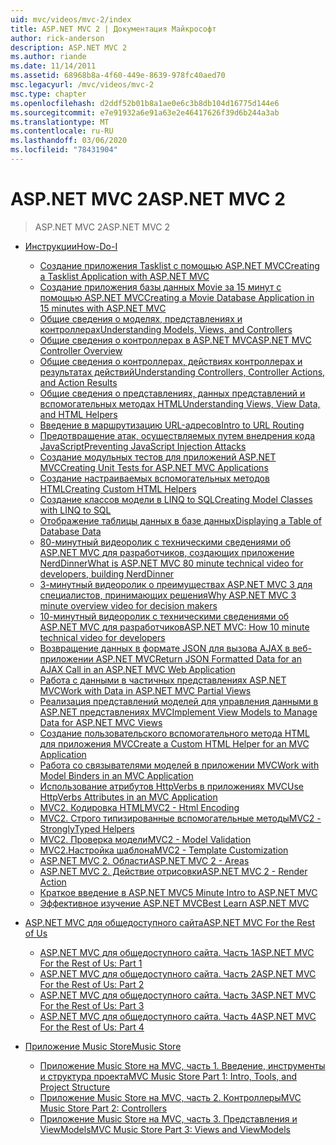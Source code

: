 ```yaml
---
uid: mvc/videos/mvc-2/index
title: ASP.NET MVC 2 | Документация Майкрософт
author: rick-anderson
description: ASP.NET MVC 2
ms.author: riande
ms.date: 11/14/2011
ms.assetid: 68968b8a-4f60-449e-8639-978fc40aed70
msc.legacyurl: /mvc/videos/mvc-2
msc.type: chapter
ms.openlocfilehash: d2ddf52b01b8a1ae0e6c3b8db104d16775d144e6
ms.sourcegitcommit: e7e91932a6e91a63e2e46417626f39d6b244a3ab
ms.translationtype: MT
ms.contentlocale: ru-RU
ms.lasthandoff: 03/06/2020
ms.locfileid: "78431904"
---
```

# <a name="aspnet-mvc-2"></a><span data-ttu-id="81d0d-103">ASP.NET MVC 2</span><span class="sxs-lookup"><span data-stu-id="81d0d-103">ASP.NET MVC 2</span></span>

> <span data-ttu-id="81d0d-104">ASP.NET MVC 2</span><span class="sxs-lookup"><span data-stu-id="81d0d-104">ASP.NET MVC 2</span></span>

- [<span data-ttu-id="81d0d-105">Инструкции</span><span class="sxs-lookup"><span data-stu-id="81d0d-105">How-Do-I</span></span>](how-do-i/index.md)

    - [<span data-ttu-id="81d0d-106">Создание приложения Tasklist с помощью ASP.NET MVC</span><span class="sxs-lookup"><span data-stu-id="81d0d-106">Creating a Tasklist Application with ASP.NET MVC</span></span>](how-do-i/creating-a-tasklist-application-with-aspnet-mvc.md)
    - [<span data-ttu-id="81d0d-107">Создание приложения базы данных Movie за 15 минут с помощью ASP.NET MVC</span><span class="sxs-lookup"><span data-stu-id="81d0d-107">Creating a Movie Database Application in 15 minutes with ASP.NET MVC</span></span>](how-do-i/creating-a-movie-database-application-in-15-minutes-with-aspnet-mvc.md)
    - [<span data-ttu-id="81d0d-108">Общие сведения о моделях, представлениях и контроллерах</span><span class="sxs-lookup"><span data-stu-id="81d0d-108">Understanding Models, Views, and Controllers</span></span>](how-do-i/understanding-models-views-and-controllers.md)
    - [<span data-ttu-id="81d0d-109">Общие сведения о контроллерах в ASP.NET MVC</span><span class="sxs-lookup"><span data-stu-id="81d0d-109">ASP.NET MVC Controller Overview</span></span>](how-do-i/aspnet-mvc-controller-overview.md)
    - [<span data-ttu-id="81d0d-110">Общие сведения о контроллерах, действиях контроллерах и результатах действий</span><span class="sxs-lookup"><span data-stu-id="81d0d-110">Understanding Controllers, Controller Actions, and Action Results</span></span>](how-do-i/understanding-controllers-controller-actions-and-action-results.md)
    - [<span data-ttu-id="81d0d-111">Общие сведения о представлениях, данных представлений и вспомогательных методах HTML</span><span class="sxs-lookup"><span data-stu-id="81d0d-111">Understanding Views, View Data, and HTML Helpers</span></span>](how-do-i/understanding-views-view-data-and-html-helpers.md)
    - [<span data-ttu-id="81d0d-112">Введение в маршрутизацию URL-адресов</span><span class="sxs-lookup"><span data-stu-id="81d0d-112">Intro to URL Routing</span></span>](how-do-i/an-introduction-to-url-routing.md)
    - [<span data-ttu-id="81d0d-113">Предотвращение атак, осуществляемых путем внедрения кода JavaScript</span><span class="sxs-lookup"><span data-stu-id="81d0d-113">Preventing JavaScript Injection Attacks</span></span>](how-do-i/preventing-javascript-injection-attacks.md)
    - [<span data-ttu-id="81d0d-114">Создание модульных тестов для приложений ASP.NET MVC</span><span class="sxs-lookup"><span data-stu-id="81d0d-114">Creating Unit Tests for ASP.NET MVC Applications</span></span>](how-do-i/creating-unit-tests-for-aspnet-mvc-applications.md)
    - [<span data-ttu-id="81d0d-115">Создание настраиваемых вспомогательных методов HTML</span><span class="sxs-lookup"><span data-stu-id="81d0d-115">Creating Custom HTML Helpers</span></span>](how-do-i/creating-custom-html-helpers.md)
    - [<span data-ttu-id="81d0d-116">Создание классов модели в LINQ to SQL</span><span class="sxs-lookup"><span data-stu-id="81d0d-116">Creating Model Classes with LINQ to SQL</span></span>](how-do-i/creating-model-classes-with-linq-to-sql.md)
    - [<span data-ttu-id="81d0d-117">Отображение таблицы данных в базе данных</span><span class="sxs-lookup"><span data-stu-id="81d0d-117">Displaying a Table of Database Data</span></span>](how-do-i/displaying-a-table-of-database-data.md)
    - [<span data-ttu-id="81d0d-118">80-минутный видеоролик с техническими сведениями об ASP.NET MVC для разработчиков, создающих приложение NerdDinner</span><span class="sxs-lookup"><span data-stu-id="81d0d-118">What is ASP.NET MVC 80 minute technical video for developers, building NerdDinner</span></span>](how-do-i/what-is-aspnet-mvc-80-minute-technical-video-for-developers-building-nerddinner.md)
    - [<span data-ttu-id="81d0d-119">3-минутный видеоролик о преимуществах ASP.NET MVC 3 для специалистов, принимающих решения</span><span class="sxs-lookup"><span data-stu-id="81d0d-119">Why ASP.NET MVC 3 minute overview video for decision makers</span></span>](how-do-i/why-aspnet-mvc-3-minute-overview-video-for-decision-makers.md)
    - [<span data-ttu-id="81d0d-120">10-минутный видеоролик с техническими сведениями об ASP.NET MVC для разработчиков</span><span class="sxs-lookup"><span data-stu-id="81d0d-120">ASP.NET MVC: How 10 minute technical video for developers</span></span>](how-do-i/aspnet-mvc-how-10-minute-technical-video-for-developers.md)
    - [<span data-ttu-id="81d0d-121">Возвращение данных в формате JSON для вызова AJAX в веб-приложении ASP.NET MVC</span><span class="sxs-lookup"><span data-stu-id="81d0d-121">Return JSON Formatted Data for an AJAX Call in an ASP.NET MVC Web Application</span></span>](how-do-i/how-do-i-return-json-formatted-data-for-an-ajax-call-in-an-aspnet-mvc-web-application.md)
    - [<span data-ttu-id="81d0d-122">Работа с данными в частичных представлениях ASP.NET MVC</span><span class="sxs-lookup"><span data-stu-id="81d0d-122">Work with Data in ASP.NET MVC Partial Views</span></span>](how-do-i/how-do-i-work-with-data-in-aspnet-mvc-partial-views.md)
    - [<span data-ttu-id="81d0d-123">Реализация представлений моделей для управления данными в ASP.NET представлениях MVC</span><span class="sxs-lookup"><span data-stu-id="81d0d-123">Implement View Models to Manage Data for ASP.NET MVC Views</span></span>](how-do-i/how-do-i-implement-view-models-to-manage-data-for-aspnet-mvc-views.md)
    - [<span data-ttu-id="81d0d-124">Создание пользовательского вспомогательного метода HTML для приложения MVC</span><span class="sxs-lookup"><span data-stu-id="81d0d-124">Create a Custom HTML Helper for an MVC Application</span></span>](how-do-i/how-do-i-create-a-custom-html-helper-for-an-mvc-application.md)
    - [<span data-ttu-id="81d0d-125">Работа со связывателями моделей в приложении MVC</span><span class="sxs-lookup"><span data-stu-id="81d0d-125">Work with Model Binders in an MVC Application</span></span>](how-do-i/how-do-i-work-with-model-binders-in-an-mvc-application.md)
    - [<span data-ttu-id="81d0d-126">Использование атрибутов HttpVerbs в приложениях MVC</span><span class="sxs-lookup"><span data-stu-id="81d0d-126">Use HttpVerbs Attributes in an MVC Application</span></span>](how-do-i/how-do-i-use-httpverbs-attributes-in-an-mvc-application.md)
    - [<span data-ttu-id="81d0d-127">MVC2. Кодировка HTML</span><span class="sxs-lookup"><span data-stu-id="81d0d-127">MVC2 - Html Encoding</span></span>](how-do-i/mvc2-html-encoding.md)
    - [<span data-ttu-id="81d0d-128">MVC2. Строго типизированные вспомогательные методы</span><span class="sxs-lookup"><span data-stu-id="81d0d-128">MVC2 - StronglyTyped Helpers</span></span>](how-do-i/mvc2-stronglytyped-helpers.md)
    - [<span data-ttu-id="81d0d-129">MVC2. Проверка модели</span><span class="sxs-lookup"><span data-stu-id="81d0d-129">MVC2 - Model Validation</span></span>](how-do-i/mvc2-model-validation.md)
    - [<span data-ttu-id="81d0d-130"> MVC2.Настройка шаблона</span><span class="sxs-lookup"><span data-stu-id="81d0d-130">MVC2 - Template Customization</span></span>](how-do-i/mvc2-template-customization.md)
    - [<span data-ttu-id="81d0d-131">ASP.NET MVC 2. Области</span><span class="sxs-lookup"><span data-stu-id="81d0d-131">ASP.NET MVC 2 - Areas</span></span>](how-do-i/aspnet-mvc-2-areas.md)
    - [<span data-ttu-id="81d0d-132">ASP.NET MVC 2. Действие отрисовки</span><span class="sxs-lookup"><span data-stu-id="81d0d-132">ASP.NET MVC 2 - Render Action</span></span>](how-do-i/aspnet-mvc-2-render-action.md)
    - [<span data-ttu-id="81d0d-133">Краткое введение в ASP.NET MVC</span><span class="sxs-lookup"><span data-stu-id="81d0d-133">5 Minute Intro to ASP.NET MVC</span></span>](how-do-i/5-minute-introduction-to-aspnet-mvc.md)
    - [<span data-ttu-id="81d0d-134">Эффективное изучение ASP.NET MVC</span><span class="sxs-lookup"><span data-stu-id="81d0d-134">Best Learn ASP.NET MVC</span></span>](how-do-i/how-to-best-learn-asp-net-mvc.md)
- [<span data-ttu-id="81d0d-135">ASP.NET MVC для общедоступного сайта</span><span class="sxs-lookup"><span data-stu-id="81d0d-135">ASP.NET MVC For the Rest of Us</span></span>](aspnet-mvc-for-the-rest-of-us/index.md)

    - [<span data-ttu-id="81d0d-136">ASP.NET MVC для общедоступного сайта. Часть 1</span><span class="sxs-lookup"><span data-stu-id="81d0d-136">ASP.NET MVC For the Rest of Us: Part 1</span></span>](aspnet-mvc-for-the-rest-of-us/aspnet-mvc-for-the-rest-of-us-part-1.md)
    - [<span data-ttu-id="81d0d-137">ASP.NET MVC для общедоступного сайта. Часть 2</span><span class="sxs-lookup"><span data-stu-id="81d0d-137">ASP.NET MVC For the Rest of Us: Part 2</span></span>](aspnet-mvc-for-the-rest-of-us/aspnet-mvc-for-the-rest-of-us-part-2.md)
    - [<span data-ttu-id="81d0d-138">ASP.NET MVC для общедоступного сайта. Часть 3</span><span class="sxs-lookup"><span data-stu-id="81d0d-138">ASP.NET MVC For the Rest of Us: Part 3</span></span>](aspnet-mvc-for-the-rest-of-us/aspnet-mvc-for-the-rest-of-us-part-3.md)
    - [<span data-ttu-id="81d0d-139">ASP.NET MVC для общедоступного сайта. Часть 4</span><span class="sxs-lookup"><span data-stu-id="81d0d-139">ASP.NET MVC For the Rest of Us: Part 4</span></span>](aspnet-mvc-for-the-rest-of-us/aspnet-mvc-for-the-rest-of-us-part-4.md)
- [<span data-ttu-id="81d0d-140">Приложение Music Store</span><span class="sxs-lookup"><span data-stu-id="81d0d-140">Music Store</span></span>](music-store/index.md)

    - [<span data-ttu-id="81d0d-141">Приложение Music Store на MVC, часть 1. Введение, инструменты и структура проекта</span><span class="sxs-lookup"><span data-stu-id="81d0d-141">MVC Music Store Part 1: Intro, Tools, and Project Structure</span></span>](music-store/mvc-music-store-part-1-intro-tools-and-project-structure.md)
    - [<span data-ttu-id="81d0d-142">Приложение Music Store на MVC, часть 2. Контроллеры</span><span class="sxs-lookup"><span data-stu-id="81d0d-142">MVC Music Store Part 2: Controllers</span></span>](music-store/mvc-music-store-part-2-controllers.md)
    - [<span data-ttu-id="81d0d-143">Приложение Music Store на MVC, часть 3. Представления и ViewModels</span><span class="sxs-lookup"><span data-stu-id="81d0d-143">MVC Music Store Part 3: Views and ViewModels</span></span>](music-store/mvc-music-store-part-3-views-and-viewmodels.md)
